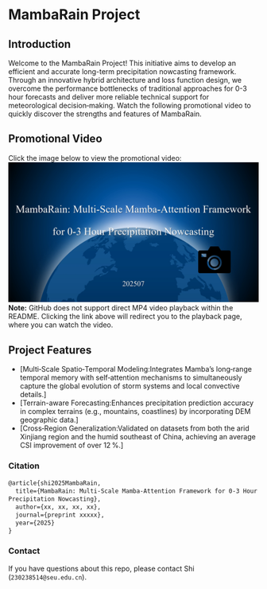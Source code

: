 # MambaRain Project

## Introduction
Welcome to the MambaRain Project! This initiative aims to develop an efficient and accurate long-term precipitation nowcasting framework. Through an innovative hybrid architecture and loss function design, we overcome the performance bottlenecks of traditional approaches for 0-3 hour forecasts and deliver more reliable technical support for meteorological decision‑making. Watch the following promotional video to quickly discover the strengths and features of MambaRain.

## Promotional Video
Click the image below to view the promotional video:
[![MambaRain 宣传视频](https://github.com/Spring-lovely/MambaRain/blob/main/MP4/MambaRain1.png)](https://axing-git.github.io/media/MambaRain.mp4)
**Note:** GitHub does not support direct MP4 video playback within the README. Clicking the link above will redirect you to the playback page, where you can watch the video.

## Project Features
- [Multi‑Scale Spatio‑Temporal Modeling:Integrates Mamba’s long‑range temporal memory with self‑attention mechanisms to simultaneously capture the global evolution of storm systems and local convective details.]
- [Terrain-aware Forecasting:Enhances precipitation prediction accuracy in complex terrains (e.g., mountains, coastlines) by incorporating DEM geographic data.]
- [Cross‑Region Generalization:Validated on datasets from both the arid Xinjiang region and the humid southeast of China, achieving an average CSI improvement of over 12 %.]
  

### Citation

```
@article{shi2025MambaRain,
  title={MambaRain: Multi-Scale Mamba-Attention Framework for 0-3 Hour Precipitation Nowcasting},
  author={xx, xx, xx, xx},
  journal={preprint xxxxx},
  year={2025}
}
```

### Contact
If you have questions about this repo, please contact Shi (`230238514@seu.edu.cn`).
